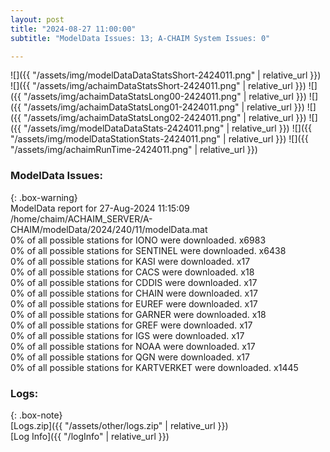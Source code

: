 ```yaml
---
layout: post
title: "2024-08-27 11:00:00"
subtitle: "ModelData Issues: 13; A-CHAIM System Issues: 0"

---
```


![]({{ "/assets/img/modelDataDataStatsShort-2424011.png" | relative_url }})
![]({{ "/assets/img/achaimDataStatsShort-2424011.png" | relative_url }})
![]({{ "/assets/img/achaimDataStatsLong00-2424011.png" | relative_url }})
![]({{ "/assets/img/achaimDataStatsLong01-2424011.png" | relative_url }})
![]({{ "/assets/img/achaimDataStatsLong02-2424011.png" | relative_url }})
![]({{ "/assets/img/modelDataDataStats-2424011.png" | relative_url }})
![]({{ "/assets/img/modelDataStationStats-2424011.png" | relative_url }})
![]({{ "/assets/img/achaimRunTime-2424011.png" | relative_url }})


### ModelData Issues:  
  
{: .box-warning}  
 ModelData report for 27-Aug-2024 11:15:09   
 /home/chaim/ACHAIM_SERVER/A-CHAIM/modelData/2024/240/11/modelData.mat   
 0% of all possible stations for IONO were downloaded. x6983   
 0% of all possible stations for SENTINEL were downloaded. x6438   
 0% of all possible stations for KASI were downloaded. x17   
 0% of all possible stations for CACS were downloaded. x18   
 0% of all possible stations for CDDIS were downloaded. x17   
 0% of all possible stations for CHAIN were downloaded. x17   
 0% of all possible stations for EUREF were downloaded. x17   
 0% of all possible stations for GARNER were downloaded. x18   
 0% of all possible stations for GREF were downloaded. x17   
 0% of all possible stations for IGS were downloaded. x17   
 0% of all possible stations for NOAA were downloaded. x17   
 0% of all possible stations for QGN were downloaded. x17   
 0% of all possible stations for KARTVERKET were downloaded. x1445   
  


### Logs:  
  
{: .box-note}  
[Logs.zip]({{ "/assets/other/logs.zip" | relative_url }})  
[Log Info]({{ "/logInfo" | relative_url }})  
